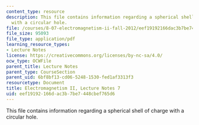```yaml
---
content_type: resource
description: This file contains information regarding a spherical shell of charge
  with a circular hole.
file: /courses/8-07-electromagnetism-ii-fall-2012/eef19192166dac3b7be7448cbef765d6_MIT8_07F12_ln7.pdf
file_size: 95093
file_type: application/pdf
learning_resource_types:
- Lecture Notes
license: https://creativecommons.org/licenses/by-nc-sa/4.0/
ocw_type: OCWFile
parent_title: Lecture Notes
parent_type: CourseSection
parent_uid: 6bf8bf13-cd06-5248-1530-fed1af3313f3
resourcetype: Document
title: Electromagnetism II, Lecture Notes 7
uid: eef19192-166d-ac3b-7be7-448cbef765d6
---
```

This file contains information regarding a spherical shell of charge with a circular hole.